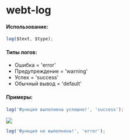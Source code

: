 # webt-log

#### Использование:
```javascript
log($text, $type);
```

#### Типы логов:
- Ошибка = 'error'
- Предупреждение = 'warning'
- Успех = 'success'
- Обычный вывод = 'default'

#### Примеры:
```javascript
log('Функция выполнена успешно!', 'success'); 
```
<img src="http://dump.thecybershadow.net/6c736bfd11ded8cdc5e2bda009a6694a/colortext.svg"/>

```javascript
log('Функция не выполнена!', 'error'); 
```

